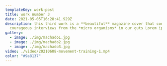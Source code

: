 ```yaml
---
templateKey: work-post
title: work number 3
date: 2021-05-05T16:28:41.929Z
description: this third work is a **beautiful** magazine cover that contains
  courageous interviews from the *micro organisms* in our guts Lorem ipsum dolor sit amet, consectetur adipiscing elit, sed do eiusmod tempor incididunt ut labore et dolore magna aliqua. Ut enim ad minim veniam, quis nostrud exercitation ullamco laboris nisi ut aliquip ex ea commodo consequat. Duis aute irure dolor in reprehenderit in voluptate velit esse cillum dolore eu fugiat nulla pariatur. Excepteur sint occaecat cupidatat non proident, sunt in culpa qui officia deserunt mollit anim id est laborum
gallery:
  - image: ./img/machado1.jpg
  - image: ./img/machado2.jpg
  - image: ./img/machado3.jpg
video: ./video/20210608-movement-training-1.mp4
color: "#9a8137"
---
```

